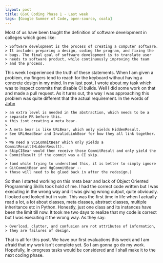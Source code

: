 ```yaml
---
layout: post
title: GSoC Coding Phase 1 - Last week 
tags: [Google Summer of Code, open-source, coala]
---
```


Most of us have been taught the definition of software development in colleges which goes like:

	> Software development is the process of creating a computer software.
	> It includes preparing a design, coding the program, and fixing the
	> bugs. The final goal of software development is to translate user
	> needs to software product, while continuously improving the team
	> and the process.

This week I experienced the truth of these statements. When I am given a problem, my fingers tend to reach for the keyboard without having a concrete design in my mind. In my last post, I wrote about my task which was to inspect commits that disable CI builds. Well I did some work on that and made a pull request. As it turns out, the way I was approaching this problem was quite different that the actual requirement. In the words of [John](https://gitter.im/jayvdb)

	> an extra level is needed in the abstraction, which needs to be a
	> separate PR before this.
	> this isnt creating a meta bear.
	> 
	> A meta bear is like URLBear, which only yields HiddenResult.
	> See URLHeadBear and InvalidLinkBear for how they all link together.
	> 
	> We need a VCSCommitBear which only yields a CommitResult(HiddenResult).
	> SkipCIBear would then receive those CommitResult and only yield the
	> CommitResult if the commit was a CI skip.
	> 
	> (and while trying to understand this, it is better to simply ignore
	> GitCommitBear and HgCommitBear -- 
	> those will need to be glued back in after the redesign.)

So then I started working on this meta bear and lack of Object Oriented Programming Skills took hold of me. 
I had the correct code written but I was executing in the wrong way and it was giving wrong output, quite obviously. I looked and looked but in vain. This was the first time in life when I actually read a lot, a lot about classes, meta classes, abstract classes, multiple inheritance etc in Python. Honestly, just one class and its instances have been the limit till now. It took me two days to realize that my code is correct but I was executing it the wrong way. As they say:

	> Overload, clutter, and confusion are not attributes of information,
	> they are failures of design.

That is all for this post. We have our first evaluations this week and I am afraid that my work isn't complete yet. So I am gonna go do my work. Hopefully, In-progress tasks would be considered and I shall make it to the next coding phase.